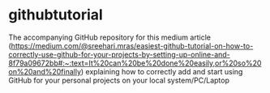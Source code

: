 # githubtutorial
The accompanying GitHub repository for this medium article (https://medium.com/@sreehari.mras/easiest-github-tutorial-on-how-to-correctly-use-github-for-your-projects-by-setting-up-online-and-8f79a09672bb#:~:text=It%20can%20be%20done%20easily,or%20so%20on%20and%20finally) explaining how to  correctly add and start using GitHub for your personal projects on your local system/PC/Laptop
